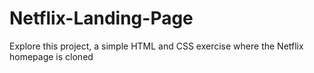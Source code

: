 # Netflix-Landing-Page
Explore this project, a simple HTML and CSS exercise where the Netflix homepage is cloned
